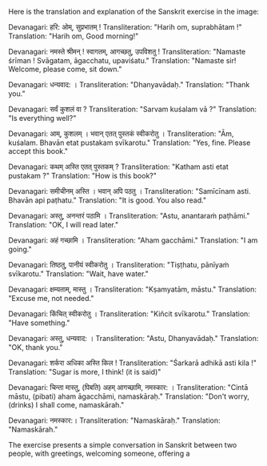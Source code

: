 Here is the translation and explanation of the Sanskrit exercise in the image:

Devanagari: हरि: ओम्, सुप्रभातम् !
Transliteration: "Harih om, suprabhātam !"
Translation: "Harih om, Good morning!"

Devanagari: नमस्ते श्रीमन् ! स्वागतम्, आगच्छतु, उपविशतु !
Transliteration: "Namaste śrīman ! Svāgatam, āgacchatu, upaviśatu."
Translation: "Namaste sir! Welcome, please come, sit down."

Devanagari: धन्यवाद: ।
Transliteration: "Dhanyavādaḥ."
Translation: "Thank you."

Devanagari: सर्वं कुशलं वा ?
Transliteration: "Sarvam kuśalam vā ?" 
Translation: "Is everything well?"

Devanagari: आम्, कुशलम् । भवान् एतत् पुस्तकं स्वीकरोतु ।
Transliteration: "Ām, kuśalam. Bhavān etat pustakam svīkarotu."
Translation: "Yes, fine. Please accept this book."

Devanagari: कथम् अस्ति एतत् पुस्तकम् ?
Transliteration: "Katham asti etat pustakam ?"
Translation: "How is this book?"

Devanagari: समीचीनम् अस्ति । भवान् अपि पठतु ।
Transliteration: "Samīcīnam asti. Bhavān api paṭhatu."
Translation: "It is good. You also read."

Devanagari: अस्तु, अनन्तरं पठामि ।
Transliteration: "Astu, anantaraṁ paṭhāmi."
Translation: "OK, I will read later."

Devanagari: अहं गच्छामि ।
Transliteration: "Aham gacchāmi."
Translation: "I am going."

Devanagari: तिष्ठतु, पानीयं स्वीकरोतु ।
Transliteration: "Tiṣṭhatu, pānīyaṁ svīkarotu."
Translation: "Wait, have water."

Devanagari: क्षम्यताम्, मास्तु ।
Transliteration: "Kṣamyatām, māstu."
Translation: "Excuse me, not needed."

Devanagari: किंचित् स्वीकरोतु ।
Transliteration: "Kiñcit svīkarotu."
Translation: "Have something."

Devanagari: अस्तु, धन्यवाद: ।
Transliteration: "Astu, Dhanyavādaḥ."
Translation: "OK, thank you."

Devanagari: शर्करा अधिका अस्ति किल !
Transliteration: "Śarkarā adhikā asti kila !"
Translation: "Sugar is more, I think! (it is said)"

Devanagari: चिन्ता मास्तु, (पिबति) अहम् आगच्छामि, नमस्कार: ।
Transliteration: "Cintā māstu, (pibati) aham āgacchāmi, namaskāraḥ."
Translation: "Don't worry, (drinks) I shall come, namaskārah."

Devanagari: नमस्कार:।
Transliteration: "Namaskāraḥ."
Translation: "Namaskārah."

The exercise presents a simple conversation in Sanskrit between two people, with greetings, welcoming someone, offering a